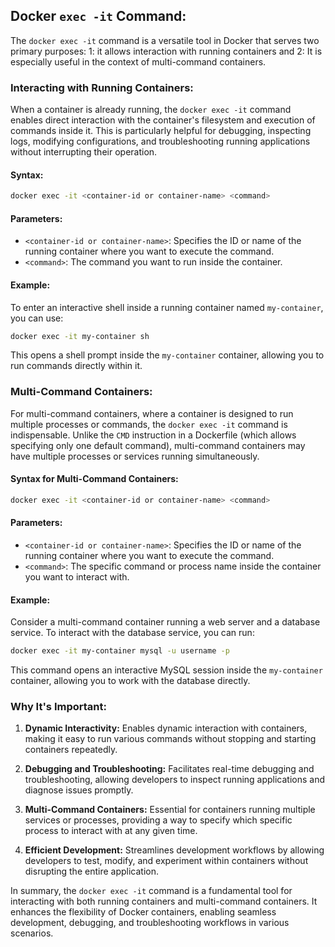 ## Docker `exec -it` Command:

The `docker exec -it` command is a versatile tool in Docker that serves two primary purposes: 
1: it allows interaction with running containers and 
2: It is especially useful in the context of multi-command containers.

### Interacting with Running Containers:

When a container is already running, the `docker exec -it` command enables direct interaction with the container's filesystem and execution of commands inside it. This is particularly helpful for debugging, inspecting logs, modifying configurations, and troubleshooting running applications without interrupting their operation.

#### Syntax:
```bash
docker exec -it <container-id or container-name> <command>
```

#### Parameters:
- `<container-id or container-name>`: Specifies the ID or name of the running container where you want to execute the command.
- `<command>`: The command you want to run inside the container.

#### Example:

To enter an interactive shell inside a running container named `my-container`, you can use:
```bash
docker exec -it my-container sh
```
This opens a shell prompt inside the `my-container` container, allowing you to run commands directly within it.

### Multi-Command Containers:

For multi-command containers, where a container is designed to run multiple processes or commands, the `docker exec -it` command is indispensable. Unlike the `CMD` instruction in a Dockerfile (which allows specifying only one default command), multi-command containers may have multiple processes or services running simultaneously.

#### Syntax for Multi-Command Containers:
```bash
docker exec -it <container-id or container-name> <command>
```

#### Parameters:
- `<container-id or container-name>`: Specifies the ID or name of the running container where you want to execute the command.
- `<command>`: The specific command or process name inside the container you want to interact with.

#### Example:

Consider a multi-command container running a web server and a database service. To interact with the database service, you can run:
```bash
docker exec -it my-container mysql -u username -p
```
This command opens an interactive MySQL session inside the `my-container` container, allowing you to work with the database directly.

### Why It's Important:

1. **Dynamic Interactivity:** Enables dynamic interaction with containers, making it easy to run various commands without stopping and starting containers repeatedly.

2. **Debugging and Troubleshooting:** Facilitates real-time debugging and troubleshooting, allowing developers to inspect running applications and diagnose issues promptly.

3. **Multi-Command Containers:** Essential for containers running multiple services or processes, providing a way to specify which specific process to interact with at any given time.

4. **Efficient Development:** Streamlines development workflows by allowing developers to test, modify, and experiment within containers without disrupting the entire application.

In summary, the `docker exec -it` command is a fundamental tool for interacting with both running containers and multi-command containers. It enhances the flexibility of Docker containers, enabling seamless development, debugging, and troubleshooting workflows in various scenarios.
